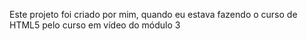 Este projeto foi criado por mim, quando eu estava fazendo o curso de HTML5 pelo curso em vídeo do módulo 3
